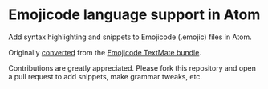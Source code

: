 # Emojicode language support in Atom

Add syntax highlighting and snippets to Emojicode (.emojic) files in Atom.

Originally [converted](http://flight-manual.atom.io/hacking-atom/sections/converting-from-textmate) from the [Emojicode TextMate bundle](https://github.com/ThatsJustCheesy/Emojicode-TM).

Contributions are greatly appreciated. Please fork this repository and open a pull request to add snippets, make grammar tweaks, etc.
